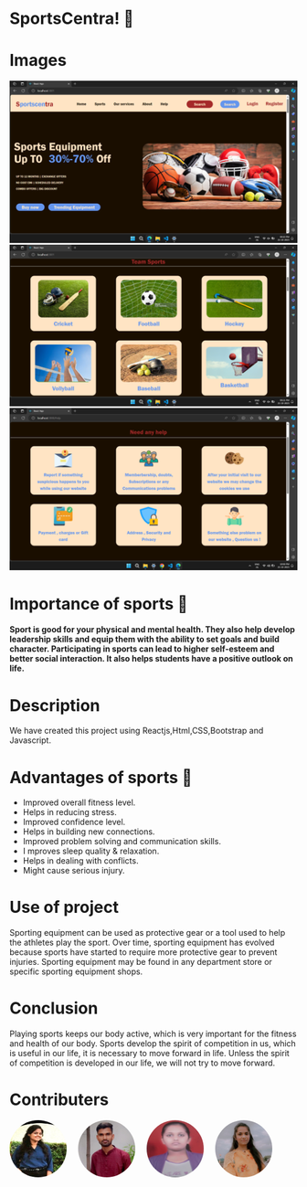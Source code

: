 # SportsCentra! 🎾


# Images
![Screenshot(320)](./src/Component/Image/Screenshot%20(320).png)
![Screenshot(321)](./src/Component/Image/Screenshot%20(321).png)
![Scrrenshot(321)](./src/Component/Image/Screenshot%20(330).png)
# Importance of sports 🏑
#### Sport is good for your physical and mental health. They also help develop leadership skills and equip them with the ability to set goals and build character. Participating in sports can lead to higher self-esteem and better social interaction. It also helps students have a positive outlook on life.
# Description
We have created this project using Reactjs,Html,CSS,Bootstrap and Javascript.
# Advantages of sports 🏑
- Improved overall fitness level.
- Helps in reducing stress.
- Improved confidence level.
- Helps in building new connections.
- Improved problem solving and communication skills.
- I mproves sleep quality & relaxation.
- Helps in dealing with conflicts.
- Might cause serious injury.
# Use of project
Sporting equipment can be used as protective gear or a tool used to help the athletes play the sport. Over time, sporting equipment has evolved because sports have started to require more protective gear to prevent injuries. Sporting equipment may be found in any department store or specific sporting equipment shops.
# Conclusion
Playing sports keeps our body active, which is very important for the fitness and health of our body. Sports develop the spirit of competition in us, which is useful in our life, it is necessary to move forward in life. Unless the spirit of competition is developed in our life, we will not try to move forward.
# Contributers
<div style="display: flex; flex-wrap: wrap; gap: 20px;">
  <a href="https://github.com/vedika2554/Sports">
    <img src="./src/Component/Image/Images/bh.jpg" alt="Bhairavi" style=" width: 100px; height: 100px;border-radius: 50%">
  </a>
  <a href="https://github.com/vedika2554/Sports">
    <img src="./src/Component/Image/Images/pi.jpg" alt="Piyush" style="border-radius: 50%; width: 100px; height: 100px;">
  </a>
  <a href="https://github.com/vedika2554/Sports">
    <img src="./src/Component/Image/Images/ve.jpg" alt="vedika" style="height: 100px;border-radius: 50%; width: 100px; ">
  </a>
  
  <a href="https://github.com/vedika2554/Sports">
    <img src="./src/Component/Image/Images/sa.jpg" alt="Kashish" style="height: 100px; width: 100px; border-radius:50%">
  </a>
</div>
